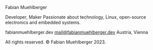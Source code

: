 Fabian Muehlberger

Developer, Maker 
Passionate about technology, Linux, open-source electronics and embedded systems. 

fabianmuehlberger.dev
mail@fabianmuehlberger.dev
Austria, Vienna 

All rights reserved. © Fabian Muehlberger 2023.